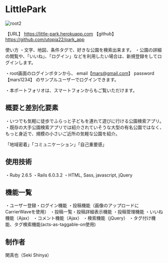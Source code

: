 # LittlePark
![root2](https://user-images.githubusercontent.com/50666202/91636926-77162280-ea3f-11ea-8a18-bba5f33b3dd8.jpeg)

【URL】
https://little-park.herokuapp.com
【github】
https://github.com/utopia22/park_app

使い方
・文字、地図、条件タグで、好きな公園を検索出来ます。
・公園の詳細の閲覧や、「いいね」、「ログイン」などを利用したい場合は、新規登録をしてログインします。

・root画面のログインボタンから、
email【mars@gmail.com】
password【mars1234】
のサンプルユーザーでログインできます。

・本ポートフォリオは、スマートフォンからもご覧いただけます。

## 概要と差別化要素
・いつでも気軽に徒歩でふらっと子どもを連れて遊びに行ける公園検索アプリ。
・既存の大手公園検索アプリでは紹介されていそうな大型の有名公園ではなく、もっと身近で、規模の小さいご近所の気軽な公園を紹介。

「地域密着」「コミュニケーション」「自己重要感」

## 使用技術

・Ruby 2.6.5
・Rails 6.0.3.2
・HTML, Sass, javascript, jQuery

## 機能一覧

・ユーザー登録・ログイン機能
・投稿機能（画像のアップロードにCarrierWaveを使用）
・投稿一覧・投稿詳細表示機能
・投稿管理機能
・いいね機能（Ajax）
・コメント機能（Ajax）
・検索機能（jQuery）
・タグ付け機能、タグ検索機能(acts-as-taggable-on使用)

## 制作者

関真也（Seki Shinya）
